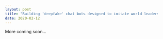 ```yaml
---
layout: post
title: "Building 'deepfake' chat bots designed to imitate world leaders"
date: 2020-02-12
---
```

More coming soon...
